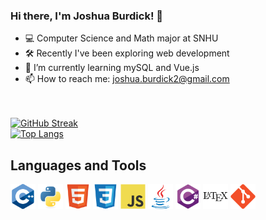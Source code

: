### Hi there, I'm Joshua Burdick! 👋

- 💻 Computer Science and Math major at SNHU
- :hammer_and_wrench: Recently I've been exploring web development
- 🌱 I’m currently learning mySQL and Vue.js
- 📫 How to reach me: joshua.burdick2@gmail.com

<br><br>
[![GitHub Streak](http://github-readme-streak-stats.herokuapp.com?user=Joshua-Burdick)](https://git.io/streak-stats)
<br>
[![Top Langs](https://github-readme-stats.vercel.app/api/top-langs/?username=Joshua-Burdick&layout=compact&theme=vision-friendly-dark)](https://github.com/anuraghazra/github-readme-stats)

## Languages and Tools
<div>
  <img src="https://github.com/devicons/devicon/blob/master/icons/cplusplus/cplusplus-original.svg" title="CPP" width="40" height="40"/>
  <img src="https://github.com/devicons/devicon/blob/master/icons/python/python-original.svg" title="PY" width="40" height="40"/>
  <img src="https://github.com/devicons/devicon/blob/master/icons/html5/html5-original.svg" title="HTML" width="40" height="40"/>
  <img src="https://github.com/devicons/devicon/blob/master/icons/css3/css3-original.svg" title="CSS" width="40" height="40"/>
  <img src="https://github.com/devicons/devicon/blob/master/icons/javascript/javascript-original.svg" title="JS" width="40" height="40"/>
  <img src="https://github.com/devicons/devicon/blob/master/icons/java/java-original.svg" title="JAVA" width="40" height="40"/>
  <img src="https://github.com/devicons/devicon/blob/master/icons/csharp/csharp-original.svg" title="Csharp" width="40" height="40"/>
  <img src="https://github.com/devicons/devicon/blob/master/icons/latex/latex-original.svg" title="LATEX" width="40" height="40"/>
  <img src="https://github.com/devicons/devicon/blob/master/icons/git/git-original.svg" title="GIT" width="40" height="40"/>
</div>
